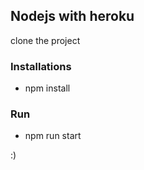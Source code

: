 ## Nodejs with heroku

clone the project

### Installations
* npm install

### Run

* npm run start

:)
